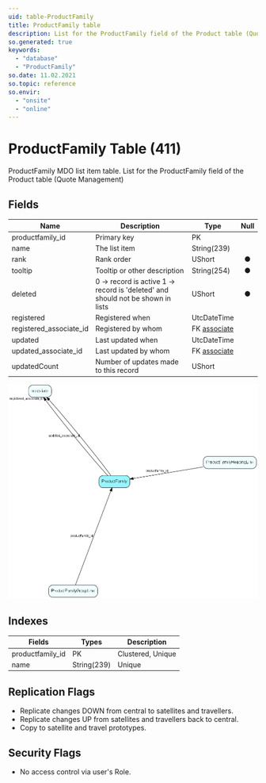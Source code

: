 ```yaml
---
uid: table-ProductFamily
title: ProductFamily table
description: List for the ProductFamily field of the Product table (Quote Management)
so.generated: true
keywords:
  - "database"
  - "ProductFamily"
so.date: 11.02.2021
so.topic: reference
so.envir:
  - "onsite"
  - "online"
---
```


# ProductFamily Table (411)

ProductFamily MDO list item table.
List for the ProductFamily field of the Product table (Quote Management)

## Fields

| Name | Description | Type | Null |
|------|-------------|------|:----:|
|productfamily\_id|Primary key|PK| |
|name|The list item|String(239)| |
|rank|Rank order|UShort|&#x25CF;|
|tooltip|Tooltip or other description|String(254)|&#x25CF;|
|deleted|0 -&gt; record is active 1 -&gt; record is &apos;deleted&apos; and should not be shown in lists|UShort|&#x25CF;|
|registered|Registered when|UtcDateTime| |
|registered\_associate\_id|Registered by whom|FK [associate](associate.md)| |
|updated|Last updated when|UtcDateTime| |
|updated\_associate\_id|Last updated by whom|FK [associate](associate.md)| |
|updatedCount|Number of updates made to this record|UShort| |


![ProductFamily table relationship diagram](./media/ProductFamily.png)

## Indexes

| Fields | Types | Description |
|--------|-------|-------------|
|productfamily\_id |PK |Clustered, Unique |
|name |String(239) |Unique |

## Replication Flags

* Replicate changes DOWN from central to satellites and travellers.
* Replicate changes UP from satellites and travellers back to central.
* Copy to satellite and travel prototypes.

## Security Flags

* No access control via user's Role.

